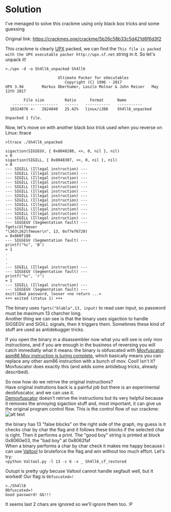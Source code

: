 # Solution

I've menaged to solve this crackme using only black box tricks and some guessing

Original link: https://crackmes.one/crackme/5b26c58b33c5d421d6f6d3f2


This crackme is clearly [UPX](https://upx.github.io) packed, we can find the `This file is packed with the UPX executable packer http://upx.sf.net` string in it.
So let's unpack it! 
```
>./upx -d -o Sh4ll6_unpacked Sh4ll6

                       Ultimate Packer for eXecutables
                          Copyright (C) 1996 - 2017
UPX 3.94        Markus Oberhumer, Laszlo Molnar & John Reiser   May 12th 2017

        File size         Ratio      Format      Name
   --------------------   ------   -----------   -----------
  10324076 <-   2624040   25.42%   linux/i386    Sh4ll6_unpacked

Unpacked 1 file.

```

Now, let's move on with another black box trick used when you reverse on Linux: ltrace

```
>ltrace ./Sh4ll6_unpacked

sigaction(SIGSEGV, { 0x8048280, <>, 0, nil }, nil)                                                                                = 0
sigaction(SIGILL, { 0x8048307, <>, 0, nil }, nil)                                                                                 = 0
--- SIGILL (Illegal instruction) ---
--- SIGILL (Illegal instruction) ---
--- SIGILL (Illegal instruction) ---
--- SIGILL (Illegal instruction) ---
--- SIGILL (Illegal instruction) ---
--- SIGILL (Illegal instruction) ---
--- SIGILL (Illegal instruction) ---
--- SIGILL (Illegal instruction) ---
--- SIGILL (Illegal instruction) ---
--- SIGILL (Illegal instruction) ---
--- SIGILL (Illegal instruction) ---
--- SIGILL (Illegal instruction) ---
--- SIGSEGV (Segmentation fault) ---
fgets(òlfmeoer
"\303\262lfmeoer\n", 13, 0xf7ef6720)                                                                                        = 0x860f188
--- SIGSEGV (Segmentation fault) ---
printf("%c", 'B')                                                                                                                 = 1
.
.
.
--- SIGILL (Illegal instruction) ---
--- SIGSEGV (Segmentation fault) ---
printf("%c", 'r')                                                                                                                 = 1
--- SIGILL (Illegal instruction) ---
--- SIGSEGV (Segmentation fault) ---
exit(1Bad password, looser <no return ...>
+++ exited (status 1) +++
```

The binary uses `fgets("blabla",13, input)` to read user input, so password must be maximum 13 charcher long.<br/>
Another thing we can see is that the binary uses sigaction to handle SIGSEGV and SIGILL signals, then it triggers them.
Sometimes these kind of stuff are used as antidebugger tricks.

If you open  the binary in a disassembler now what you will see is only mov instructions, and if you are enough in the business of reversing you will catch immediatly what it means: the binary is obfuscated with [Movfuscator](https://github.com/xoreaxeaxeax/movfuscator.git).
<br/>[asm86 Mov instruction is turing complete](https://www.cl.cam.ac.uk/~sd601/papers/mov.pdf), which basically means you can replace any other asm86 instruction with a bunch of mov. Cool! Isn't it? Movfuscator does exactly this (and adds some antidebug tricks, already described).

So now how do we retrive the original instructions?<br/>
Have original instrutions back is a painful job but there is an experimental deobfuscator, and we can use it.<br/>
[Demovfuscator](https://github.com/kirschju/demovfuscator.git) doesn't retrive the instructions but its very helpful because it removes the annoying sigaction stuff and, most important, it can give us the original program control flow.
This is the control flow of our crackme:<br/>
![alt text](https://raw.githubusercontent.com/Daniele-B/Crackmes-Solutions/master/Sh4ll6_by_destructeur/cfg.png)

the binary has 13 "false blocks" on the right side of the graph, my guess is it checks char by char the flag and it follows these blocks if the selected char is right.
Then it performs a print. The "good boy" string is printed at block 0x8060e03, the "bad boy" at 0x8062faf<br/>
When a binary performs a char by char check it makes me happy because i can use [Valtool](https://github.com/Daniele-B/Valtool.git) to bruteforce the flag and win without too much effort.
Let's try:<br/>
```>python Valtool.py -l 13 -c 6 -s _ Sh4ll6_cf_restored```

Outupt is pretty ugly becuse Valtool cannot handle segfault well, but it worked!
Our flag is `0bfuscated=!`

```
>./Sh4ll6
0bfuscated=!
Good password! GG!!!
```

It seems last 2 chars are ignored so we'll ignore them too. :P
